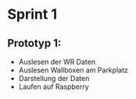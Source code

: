 # Sprint 1

## Prototyp 1:

- Auslesen der WR Daten
- Auslesen Wallboxen am Parkplatz
- Darstellung der Daten
- Laufen auf Raspberry
